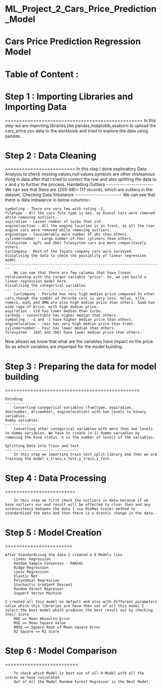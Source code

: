 # ML_Project_2_Cars_Price_Prediction_Model

Cars Price Prediction Regression Model 
========================================

Table of Content :
========================================

Step 1 : Importing Libraries and Importing Data
=================================================
=================================================
		In this step we are importing libraries like pandas,matplotlib,seaborn to upload the cars_price.csv data to the workbook and tried to explore the data using pandas.

Step 2 : Data Cleaning
=========================
=========================
		In this step I done exploratory Data Analysis to check missing values,null values,symbols are other misleanous thing in data after that I tried to correct the row and also splitting the data to x and y to further the process.
	Handelling Outliers
	------------------------
		We can see that there are (205-88)= 117 records, which are outliers in the dataset.
	Checking Data Imbalance
	------------------------
		We can see that there is data imbalance in below columns:-

	symboling - There are very few with rating -2.
	fuletype - All the cars fule type is Gas, as Diesel cars were removed while removing outliers..
	aspiration - Lesser number of turbo than std.
	engineloaction - All the engine location is in front, as all the rear engine cars were removed while removing outliers.
	enginetype - Considerably more number of ohc than others.
	cylindernumber - Large number of four cyliners than others.
	fulesystem - mpfi and 2bbl fulesystem cars are more comparitavely others.
	CarCompany - Most of the Toyata company cars were surveyed.
	Visualising the data to check the possiblity of linear regression model
	------------------------------------------------------------------------
		We can see that there are few columns that have linear relationship with the target variable "price". So, we can build a linear regression model here.
	Visualising the categorical variables
	-------------------------------------
		CarCompany - Porsche has very high median price compared to other cars,though the number of Porsche cars is very less. Volvo, alfa-romero, audi and BMW are also high median price than others. Saab has wide rage of price, with high median price.
	aspiration - std has lower median than turbo.
	carbody - convertible has higher median that others.
	symboling - -2 and -1 have higher median price than others.
	enginelocation - rear has very high median price than fromt.
	cylindernumber - Four has lower median than others.
	fulesystem - 1bbl and 2bbl have lower median price than others.
Now atleast we know that what are the variables have impact on the price. So as which variables are important for the model building.

Step 3 : Preparing the data for model building
================================================
================================================

	Encoding
	---------
		Converting categorical variables (fueltype, aspiration, doornumber, drivewheel, enginelocation) with two levels to binary variables.
	Dummy variables
	---------------
		Converting other categorical variables with more than two levels to dummy variables. We have to create (n-1) dummy variables by removing the base status. n is the number of levels of the variables.

	Splitting Data into Train and test
	----------------------------------
		In this step we importing train_test_split library and then we are training the model x_train,x_test,y_train,y_test.


Step 4 : Data Processing
=========================
=========================

		In this step we first check the outliers in data because if we have outliers our end result will be affected to clear then and any inconsistency between the data I use MinMax Scaler method to standardised the data and then there is a drastic change in the data.

Step 5 : Model Creation
========================
========================

	After Standardizing the data I created a 9 Models like 
		Linear Regression
		Random Sample Consensus - RANSAC
		Ridge Regression
		Lasso Regression
		Elastic Net
		Polynomial Regression
		Stochastic Gradient Descent
		Random Forest Regressor
		Support Vector Machine
				
 	I created all this model on default and also with different parameters value which this libraries are have then out of all this model I select the best model which produces the best result out by checking their Score 
		MAE == Mean Absoulte Error
		MSE == Mean Square Value
		RMSE == Square Root of Mean Square Error
		R2 Square == R2 Score

Step 6 : Model Comparison
==========================
==========================

		To check which Model is best out of all 9 Model with all the scores we have calculated.
		Out of All the Model Random Forest Regressor is the Best Model.
